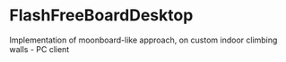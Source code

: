 # FlashFreeBoardDesktop
Implementation of moonboard-like approach, on custom indoor climbing walls - PC client
